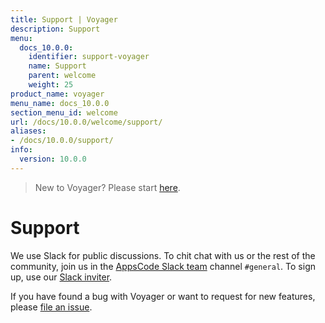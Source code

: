 ```yaml
---
title: Support | Voyager
description: Support
menu:
  docs_10.0.0:
    identifier: support-voyager
    name: Support
    parent: welcome
    weight: 25
product_name: voyager
menu_name: docs_10.0.0
section_menu_id: welcome
url: /docs/10.0.0/welcome/support/
aliases:
- /docs/10.0.0/support/
info:
  version: 10.0.0
---
```


> New to Voyager? Please start [here](/docs/10.0.0/concepts/overview).

# Support

We use Slack for public discussions. To chit chat with us or the rest of the community, join us in the [AppsCode Slack team](https://appscode.slack.com/messages/C0XQFLGRM/details/) channel `#general`. To sign up, use our [Slack inviter](https://slack.appscode.com/).

If you have found a bug with Voyager or want to request for new features, please [file an issue](https://github.com/appscode/voyager/issues/new).
